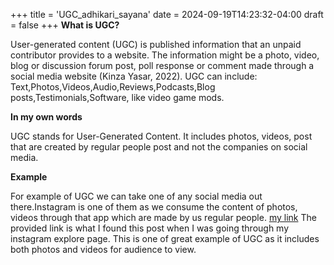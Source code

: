 +++
title = 'UGC_adhikari_sayana'
date = 2024-09-19T14:23:32-04:00
draft = false
+++
**What is UGC?**

User-generated content (UGC) is published information that an unpaid contributor provides to a website. The information might be a photo, video, blog or discussion forum post, poll response or comment made through a social media website (Kinza Yasar, 2022). UGC can include:
Text,Photos,Videos,Audio,Reviews,Podcasts,Blog posts,Testimonials,Software, like video game mods.

**In my own words**

UGC stands for User-Generated Content. It includes photos, videos, post that are created by regular people post and not the companies on social media.

**Example**

For example of UGC we can take one of any social media out there.Instagram is one of them as we consume the content of photos, videos through that app which are made by us regular people.
[my link](https://www.instagram.com/p/DAEAoZkg6BF/?utm_source=ig_web_copy_link&igsh=MzRlODBiNWFlZA==) The provided link is what I found this post when I was going through my instagram explore page. This is one of great example of UGC as it includes both photos and videos for audience to view. 


